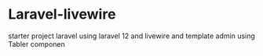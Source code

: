 # Laravel-livewire
starter project laravel using laravel 12 and livewire and template admin using Tabler componen
